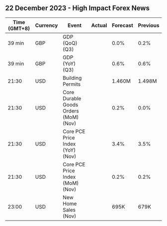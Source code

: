 ## 22 December 2023 - High Impact Forex News

| Time (GMT+8) | Currency | Event | Actual | Forecast | Previous |
|------|----------|-------|--------|----------|----------|
| 39 min | GBP | GDP (QoQ) (Q3) |  | 0.0% | 0.2% |
| 39 min | GBP | GDP (YoY) (Q3) |  | 0.6% | 0.6% |
| 21:30 | USD | Building Permits |  | 1.460M | 1.498M |
| 21:30 | USD | Core Durable Goods Orders (MoM) (Nov) |  | 0.2% | 0.0% |
| 21:30 | USD | Core PCE Price Index (YoY) (Nov) |  | 3.4% | 3.5% |
| 21:30 | USD | Core PCE Price Index (MoM) (Nov) |  | 0.2% | 0.2% |
| 23:00 | USD | New Home Sales (Nov) |  | 695K | 679K |
